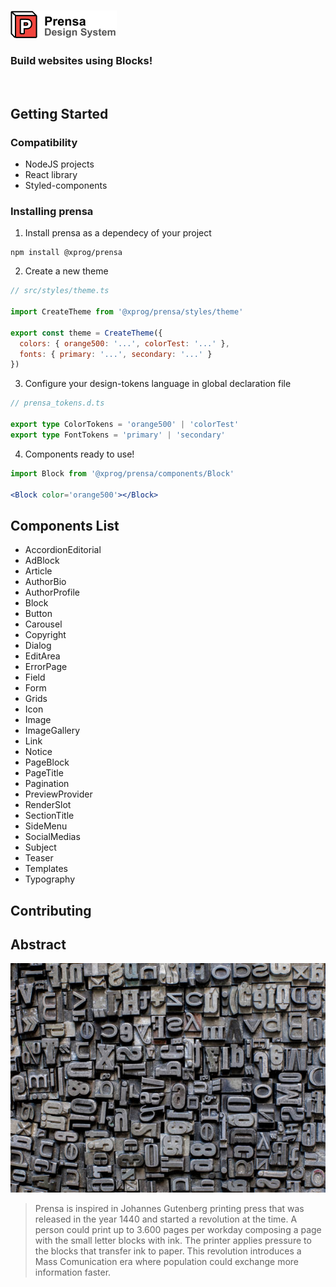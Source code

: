 
<br/>

![Prensa Logo](./public/prensaLogo.png)
### Build websites using Blocks!

<br/>

## Getting Started

### Compatibility
- NodeJS projects
- React library
- Styled-components

### Installing prensa

1. Install prensa as a dependecy of your project
```shell
npm install @xprog/prensa
```

2. Create a new theme
```jsx
// src/styles/theme.ts

import CreateTheme from '@xprog/prensa/styles/theme'

export const theme = CreateTheme({
  colors: { orange500: '...', colorTest: '...' },
  fonts: { primary: '...', secondary: '...' }
})
```

3. Configure your design-tokens language in global declaration file
```ts
// prensa_tokens.d.ts

export type ColorTokens = 'orange500' | 'colorTest' 
export type FontTokens = 'primary' | 'secondary'
```

4. Components ready to use!
```jsx
import Block from '@xprog/prensa/components/Block'

<Block color='orange500'></Block>
```

## Components List
- AccordionEditorial
- AdBlock
- Article
- AuthorBio
- AuthorProfile
- Block
- Button
- Carousel
- Copyright
- Dialog
- EditArea
- ErrorPage
- Field
- Form
- Grids
- Icon
- Image
- ImageGallery
- Link
- Notice
- PageBlock
- PageTitle
- Pagination
- PreviewProvider
- RenderSlot
- SectionTitle
- SideMenu
- SocialMedias
- Subject
- Teaser
- Templates
- Typography

## Contributing

## Abstract

![Prensa Box](./public/lettersBox.jpeg)

> Prensa is inspired in Johannes Gutenberg printing press that was released in the year 1440 and started a revolution at the time. A person could print up to 3.600 pages per workday composing a page with the small letter blocks with ink. The printer applies pressure to the blocks that transfer ink to paper. This revolution introduces a Mass Comunication era where population could exchange more information faster.